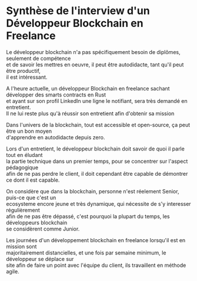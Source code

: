 # Synthèse de l'interview d'un Développeur Blockchain en Freelance

Le développeur blockchain n'a pas spécifiquement besoin de diplômes, seulement de compétence<br>
et de savoir les mettres en oeuvre, il peut être autodidacte, tant qu'il peut être productif,<br>
il est intéressant.<br>

A l'heure actuelle, un développeur Blockchain en freelance sachant développer des smarts contracts en Rust<br>
et ayant sur son profil LinkedIn une ligne le notifiant, sera très demandé en entretient.<br>
Il ne lui reste plus qu'à réussir son entretient afin d'obtenir sa mission

Dans l'univers de la blockchain, tout est accessible et open-source, ça peut être un bon moyen<br>
d'apprendre en autodidacte depuis zero.<br>

Lors d'un entretient, le développeur blockchain doit savoir de quoi il parle tout en éludant<br>
la partie technique dans un premier temps, pour se concentrer sur l'aspect pédagogique<br>
afin de ne pas perdre le client, il doit cependant être capable de démontrer ce dont il est capable.<br>

On considère que dans la blockchain, personne n'est réelement Senior, puis-ce que c'est un<br>
ecosysteme encore jeune et très dynamique, qui nécessite de s'y interesser régulièrement<br>
afin de ne pas être dépassé, c'est pourquoi la plupart du temps, les développeurs blockchain<br>
se considèrent comme Junior.<br>

Les journées d'un développement blockchain en freelance lorsqu'il est en mission sont<br>
majoritairement distancielles, et une fois par semaine minimum, le développeur se déplace sur<br>
site afin de faire un point avec l'équipe du client, ils travaillent en méthode agile.<br>